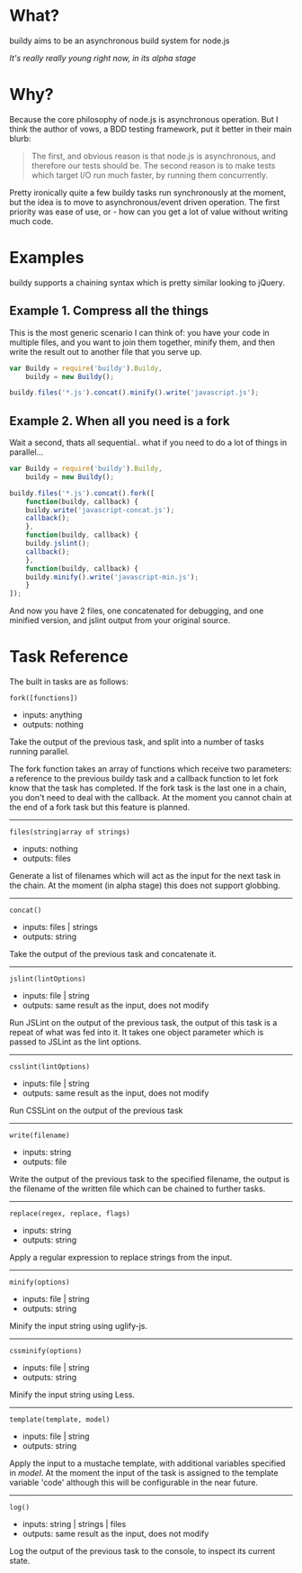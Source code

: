 What?
=====

buildy aims to be an asynchronous build system for node.js

*It's really really young right now, in its alpha stage*

Why?
====

Because the core philosophy of node.js is asynchronous operation. But I think
the author of vows, a BDD testing framework, put it better in their main blurb:

> The first, and obvious reason is that node.js is asynchronous, and therefore our tests should be. 
> The second reason is to make tests which target I/O run much faster, by running them concurrently. 

Pretty ironically quite a few buildy tasks run synchronously at the moment, but 
the idea is to move to asynchronous/event driven operation. The first priority
was ease of use, or - how can you get a lot of value without writing much code.

Examples
========

buildy supports a chaining syntax which is pretty similar looking to jQuery.

Example 1. Compress all the things
----------------------------------

This is the most generic scenario I can think of: you have your code in multiple files, and you want to 
join them together, minify them, and then write the result out to another file that you serve up.

```javascript
var Buildy = require('buildy').Buildy,
    buildy = new Buildy();

buildy.files('*.js').concat().minify().write('javascript.js');
```

Example 2. When all you need is a fork
--------------------------------------

Wait a second, thats all sequential.. what if you need to do a lot of things in parallel...

```javascript
var Buildy = require('buildy').Buildy,
    buildy = new Buildy();

buildy.files('*.js').concat().fork([
    function(buildy, callback) {
	buildy.write('javascript-concat.js');
	callback();
    },
    function(buildy, callback) {
	buildy.jslint();
	callback();
    },
    function(buildy, callback) {
	buildy.minify().write('javascript-min.js');
    }
]);
```

And now you have 2 files, one concatenated for debugging, and one minified version, and jslint output from your original source.

Task Reference
==============

The built in tasks are as follows:

`fork([functions])`

* inputs: anything
* outputs: nothing

Take the output of the previous task, and split into a number of tasks running
parallel. 

The fork function takes an array of functions which receive two parameters:
a reference to the previous buildy task and a callback function to let fork know that
the task has completed. If the fork task is the last one in a chain, you don't need to
deal with the callback. At the moment you cannot chain at the end of a fork task but
this feature is planned.

***

`files(string|array of strings)`

* inputs: nothing
* outputs: files

Generate a list of filenames which will act as the input for the next task in the chain.
At the moment (in alpha stage) this does not support globbing.

***

`concat()`

* inputs: files | strings
* outputs: string

Take the output of the previous task and concatenate it.

***

`jslint(lintOptions)`

* inputs: file | string
* outputs: same result as the input, does not modify

Run JSLint on the output of the previous task, the output of this task
is a repeat of what was fed into it. It takes one object parameter which
is passed to JSLint as the lint options.

***

`csslint(lintOptions)`

* inputs: file | string
* outputs: same result as the input, does not modify

Run CSSLint on the output of the previous task

***

`write(filename)`

* inputs: string
* outputs: file

Write the output of the previous task to the specified filename, the output
is the filename of the written file which can be chained to further tasks.

***

`replace(regex, replace, flags)`

* inputs: string
* outputs: string

Apply a regular expression to replace strings from the input.

***

`minify(options)`

* inputs: file | string
* outputs: string

Minify the input string using uglify-js.

***

`cssminify(options)`

* inputs: file | string
* outputs: string

Minify the input string using Less.

***

`template(template, model)`

* inputs: file | string
* outputs: string

Apply the input to a mustache template, with additional variables specified in *model*.
At the moment the input of the task is assigned to the template variable 'code' although
this will be configurable in the near future.

***

`log()`

* inputs: string | strings | files
* outputs: same result as the input, does not modify

Log the output of the previous task to the console, to inspect its current state.




